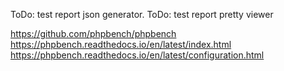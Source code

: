 ToDo: test report json generator.
ToDo: test report pretty viewer

https://github.com/phpbench/phpbench
https://phpbench.readthedocs.io/en/latest/index.html
https://phpbench.readthedocs.io/en/latest/configuration.html
